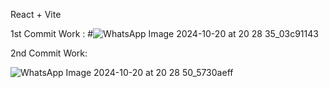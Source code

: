 React + Vite


1st Commit Work :
#![WhatsApp Image 2024-10-20 at 20 28 35_03c91143](https://github.com/user-attachments/assets/2213b504-6ddf-4a18-9129-b36f0b88dc88)

2nd Commit Work:



![WhatsApp Image 2024-10-20 at 20 28 50_5730aeff](https://github.com/user-attachments/assets/dff1ce69-6b3f-4162-98ec-0916a986e41d)
